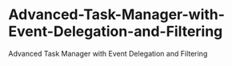 # Advanced-Task-Manager-with-Event-Delegation-and-Filtering
Advanced Task Manager with Event Delegation and Filtering
